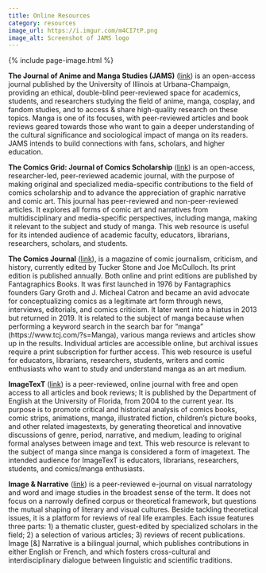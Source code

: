 ```yaml
---
title: Online Resources
category: resources
image_url: https://i.imgur.com/m4CI7tP.png
image_alt: Screenshot of JAMS logo
---
```

{% include page-image.html %}

<p><strong>The Journal of Anime and Manga Studies (JAMS)</strong> (<a href="https://iopn.library.illinois.edu/journals/jams/index">link</a>) is an open-access journal published by the University of Illinois at Urbana-Champaign, providing an ethical, double-blind peer-reviewed space for academics, students, and researchers studying the field of anime, manga, cosplay, and fandom studies, and to access & share high-quality research on these topics. Manga is one of its focuses, with peer-reviewed articles and book reviews geared towards those who want to gain a deeper understanding of the cultural significance and sociological impact of manga on its readers. JAMS intends to build connections with fans, scholars, and higher education.</p>

<p><strong>The Comics Grid: Journal of Comics Scholarship</strong> (<a href="https://www.comicsgrid.com/">link</a>) is an open-access, researcher-led, peer-reviewed academic journal, with the purpose of making original and specialized media-specific contributions to the field of comics scholarship and to advance the appreciation of graphic narrative and comic art. This journal has peer-reviewed and non-peer-reviewed articles. It explores all forms of comic art and narratives from multidisciplinary and media-specific perspectives, including manga, making it relevant to the subject and study of manga. This web resource is useful for its intended audience of academic faculty, educators, librarians, researchers, scholars, and students.</p>

<p><strong>The Comics Journal</strong> (<a href="https://www.tcj.com">link</a>), is a magazine of comic journalism, criticism, and history, currently edited by Tucker Stone and Joe McCulloch. Its print edition is published annually. Both online and print editions are published by Fantagraphics Books. It was first launched in 1976 by Fantagraphics founders Gary Groth and J. Micheal Catron and became an avid advocate for conceptualizing comics as a legitimate art form through news, interviews, editorials, and comics criticism. It later went into a hiatus in 2013 but returned in 2019. It is related to the subject of manga because when performing a keyword search in the search bar for “manga” (https://www.tcj.com/?s=Manga), various manga reviews and articles show up in the results. Individual articles are accessible online, but archival issues require a print subscription for further access. This web resource is useful for educators, librarians, researchers, students, writers and comic enthusiasts who want to study and understand manga as an art medium.</p>

<p><strong>ImageTexT</strong> (<a href="https://imagetextjournal.com/">link</a>) is a peer-reviewed, online journal with free and open access to all articles and book reviews; It is published by the Department of English at the University of Florida, from 2004 to the current year. Its purpose is to promote critical and historical analysis of comics books, comic strips, animations, manga, illustrated fiction, children’s picture books, and other related imagestexts, by generating theoretical and innovative discussions of genre, period, narrative, and medium, leading to original formal analyses between image and text. This web resource is relevant to the subject of manga since manga is considered a form of imagetext. The intended audience for ImageTexT is educators, librarians, researchers, students, and comics/manga enthusiasts.</p>

<p><strong>Image & Narrative</strong> (<a href="https://www.imageandnarrative.be/">link</a>) is a peer-reviewed e-journal on visual narratology and word and image studies in the broadest sense of the term. It does not focus on a narrowly defined corpus or theoretical framework, but questions the mutual shaping of literary and visual cultures. Beside tackling theoretical issues, it is a platform for reviews of real life examples. Each issue features three parts: 1) a thematic cluster, guest-edited by specialized scholars in the field; 2) a selection of various articles; 3) reviews of recent publications. Image [&] Narrative is a bilingual journal, which publishes contributions in either English or French, and which fosters cross-cultural and interdisciplinary dialogue between linguistic and scientific traditions.</p>

​



​

